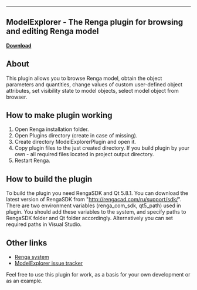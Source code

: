 ------------------------------------------------------------
ModelExplorer - The Renga plugin for browsing and editing Renga model
------------------------------------------------------------
**[Download](https://github.com/RengaSoftware/ModelExplorer/releases)**

About
-----

This plugin allows you to browse Renga model, obtain the object parameters and quantities, change values of custom user-defined object attributes, set visibility state to model objects, select model object from browser.

How to make plugin working
-----

1. Open Renga installation folder.
2. Open Plugins directory (create in case of missing).
3. Create directory ModelExplorerPlugin and open it.
4. Copy plugin files to the just created directory. If you build plugin by your own - all required files located in project output directory.
5. Restart Renga.

How to build the plugin
-----

To build the plugin you need RengaSDK and Qt 5.8.1.
You can download the latest version of RengaSDK from "http://rengacad.com/ru/support/sdk/".
There are two environment variables (renga_com_sdk, qt5_path) used in plugin.
You should add these variables to the system, and specify paths to RengaSDK folder and Qt folder accordingly.
Alternatively you can set required paths in Visual Studio.

Other links
-----

- [Renga system](http://rengacad.com/)
- [ModelExplorer issue tracker](https://github.com/RengaSoftware/ModelExplorer/issues)


Feel free to use this plugin for work, as a basis for your own development or as an example.
